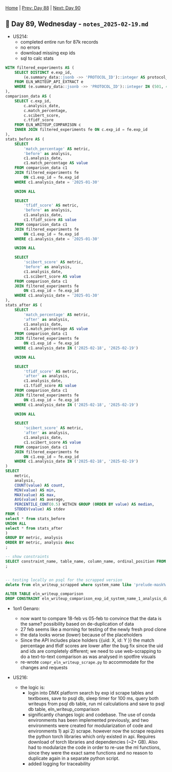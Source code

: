 [Home](../../main.md) | [Prev: Day 88](notes_2025-02-18.md) | [Next: Day 90](./notes_2025-02-20.md)

## 📝 Day 89, Wednesday - `notes_2025-02-19.md`

- US214:
    * completed entire run for 87k records
    * no errors
    * download missing exp ids
    * sql to calc stats

```sql
WITH filtered_experiments AS (
    SELECT DISTINCT e.exp_id, 
        (e.summary_data::jsonb ->> 'PROTOCOL_ID')::integer AS protocol_id
    FROM ELN_WRITEUP_API_EXTRACT e
    WHERE (e.summary_data::jsonb ->> 'PROTOCOL_ID')::integer IN (501, 481)
),
comparison_data AS (
    SELECT c.exp_id, 
        c.analysis_date,
        c.match_percentage,
        c.scibert_score,
        c.tfidf_score
    FROM ELN_WRITEUP_COMPARISON c
    INNER JOIN filtered_experiments fe ON c.exp_id = fe.exp_id
),
stats_before AS (
    SELECT 
        'match_percentage' AS metric,
        'before' as analysis,
        c1.analysis_date,
        c1.match_percentage AS value
    FROM comparison_data c1
    JOIN filtered_experiments fe 
        ON c1.exp_id = fe.exp_id
    WHERE c1.analysis_date = '2025-01-30'

    UNION ALL

    SELECT 
        'tfidf_score' AS metric,
        'before' as analysis,
        c1.analysis_date,
        c1.tfidf_score AS value
    FROM comparison_data c1
    JOIN filtered_experiments fe 
        ON c1.exp_id = fe.exp_id
    WHERE c1.analysis_date = '2025-01-30'

    UNION ALL

    SELECT 
        'scibert_score' AS metric,
        'before' as analysis,
        c1.analysis_date,
        c1.scibert_score AS value
    FROM comparison_data c1
    JOIN filtered_experiments fe 
        ON c1.exp_id = fe.exp_id
    WHERE c1.analysis_date = '2025-01-30'
),
stats_after AS (
    SELECT 
        'match_percentage' AS metric,
        'after' as analysis,
        c1.analysis_date,
        c1.match_percentage AS value
    FROM comparison_data c1
    JOIN filtered_experiments fe 
        ON c1.exp_id = fe.exp_id
    WHERE c1.analysis_date IN ('2025-02-18', '2025-02-19')

    UNION ALL

    SELECT 
        'tfidf_score' AS metric,
        'after' as analysis,
        c1.analysis_date,
        c1.tfidf_score AS value
    FROM comparison_data c1
    JOIN filtered_experiments fe 
        ON c1.exp_id = fe.exp_id
    WHERE c1.analysis_date IN ('2025-02-18', '2025-02-19')

    UNION ALL

    SELECT 
        'scibert_score' AS metric,
        'after' as analysis,
        c1.analysis_date,
        c1.scibert_score AS value
    FROM comparison_data c1
    JOIN filtered_experiments fe 
        ON c1.exp_id = fe.exp_id
    WHERE c1.analysis_date IN ('2025-02-18', '2025-02-19')
)
SELECT 
    metric,
    analysis,
    COUNT(value) AS count,
    MIN(value) AS min,
    MAX(value) AS max,
    AVG(value) AS average,
    PERCENTILE_CONT(0.5) WITHIN GROUP (ORDER BY value) AS median,
    STDDEV(value) AS stdev
FROM (
select * from stats_before
UNION ALL
select * from stats_after
)
GROUP BY metric, analysis
ORDER BY metric, analysis desc
;

-- show constraints
SELECT constraint_name, table_name, column_name, ordinal_position FROM information_schema.key_column_usage WHERE table_name = 'eln_writeup_comparison';
;


-- testing locally on psql for the scrapped version
delete from eln_writeup_scrapped where system_name like 'prelude-mask%';

ALTER TABLE eln_writeup_comparison
DROP CONSTRAINT eln_writeup_comparison_exp_id_system_name_1_analysis_date_fkey;
```

- 1on1 Genaro:
    * now want to compare 18-feb vs 05-feb to convince that the data is the same? possibility based on de-duplication of data
    * 27 feb seems like a morning for testing of the newly fresh prod clone
    * the data looks worse (lower) because of the placeholders
    * Since the API includes place holders {{uid: X, id: Y }} the match percentage and tfidf scores are lower after the bug fix since the uid and ids are completely different; we need to use web-scrapping to do a text-to-text comparison as was analysed in spotfire visuals
    * re-wrote `compr_eln_writeup_scrape.py` to accommodate for the changes and requests

- US216:
    * the logic is:
      *  login into DMX platform search by exp id scrape tables and textboxes, save to psql db, sleep timer for 100 ms, query both writeups from psql db table, run ml calculations and save to psql db table, eln_writeup_comparison
      * significantly changes logic and codebase. The use of conda environments has been implemented previously, and two environments were created for modularization of code and environments 1) api 2) scrape. however now the scrape requires the python torch libraries which only existed in api. Requires download of torch libraries and dependencies (~2+ GB). Also had to modularize the code in order to re-use the ml functions, since they were the exact same functions and no reason to duplicate again in a separate python script.
      * added logging for traceability 


